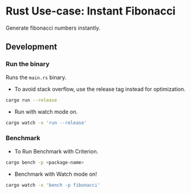 # Rust Use-case: Instant Fibonacci

Generate fibonacci numbers instantly.

## Development

### Run the binary

Runs the `main.rs` binary.

- To avoid stack overflow, use the release tag instead for optimization.

```sh
cargo run --release
```

- Run with watch mode on.

```sh
cargo watch -x 'run --release'
```

### Benchmark

- To Run Benchmark with Criterion.

```sh
cargo bench -p <package-name>
```

- Benchmark with Watch mode on!

```sh
cargo watch -x 'bench -p fibonacci'
```
